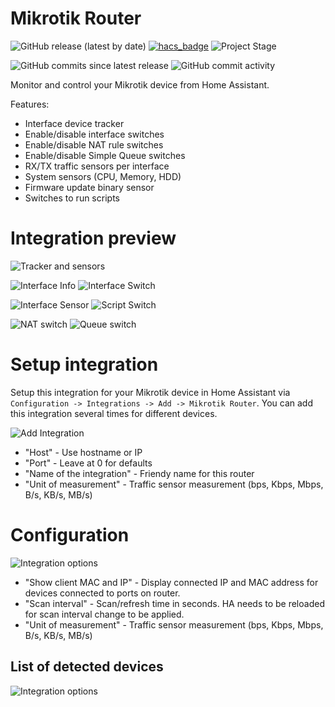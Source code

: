 # Mikrotik Router
![GitHub release (latest by date)](https://img.shields.io/github/v/release/tomaae/homeassistant-mikrotik_router?style=plastic)
[![hacs_badge](https://img.shields.io/badge/HACS-Default-orange.svg?style=plastic)](https://github.com/custom-components/hacs)
![Project Stage](https://img.shields.io/badge/project%20stage-development-yellow.svg?style=plastic)

![GitHub commits since latest release](https://img.shields.io/github/commits-since/tomaae/homeassistant-mikrotik_router/latest?style=plastic)
![GitHub commit activity](https://img.shields.io/github/commit-activity/m/tomaae/homeassistant-mikrotik_router?style=plastic)


Monitor and control your Mikrotik device from Home Assistant.

Features:
 * Interface device tracker
 * Enable/disable interface switches
 * Enable/disable NAT rule switches
 * Enable/disable Simple Queue switches
 * RX/TX traffic sensors per interface
 * System sensors (CPU, Memory, HDD)
 * Firmware update binary sensor
 * Switches to run scripts

# Integration preview
![Tracker and sensors](https://raw.githubusercontent.com/tomaae/homeassistant-mikrotik_router/master/docs/assets/images/ui/device_tracker.png)

![Interface Info](https://raw.githubusercontent.com/tomaae/homeassistant-mikrotik_router/master/docs/assets/images/ui/interface.png)
![Interface Switch](https://raw.githubusercontent.com/tomaae/homeassistant-mikrotik_router/master/docs/assets/images/ui/interface_switch.png)

![Interface Sensor](https://raw.githubusercontent.com/tomaae/homeassistant-mikrotik_router/master/docs/assets/images/ui/interface_sensor.png)
![Script Switch](https://raw.githubusercontent.com/tomaae/homeassistant-mikrotik_router/master/docs/assets/images/ui/script_switch.png)

![NAT switch](https://raw.githubusercontent.com/tomaae/homeassistant-mikrotik_router/master/docs/assets/images/ui/nat.png)
![Queue switch](https://raw.githubusercontent.com/tomaae/homeassistant-mikrotik_router/master/docs/assets/images/ui/queue_switch.png)

# Setup integration
Setup this integration for your Mikrotik device in Home Assistant via `Configuration -> Integrations -> Add -> Mikrotik Router`.
You can add this integration several times for different devices.

![Add Integration](https://raw.githubusercontent.com/tomaae/homeassistant-mikrotik_router/master/docs/assets/images/ui/setup_integration.png)
* "Host" - Use hostname or IP
* "Port" - Leave at 0 for defaults
* "Name of the integration" - Friendy name for this router
* "Unit of measurement" - Traffic sensor measurement (bps, Kbps, Mbps, B/s, KB/s, MB/s)

# Configuration
![Integration options](https://raw.githubusercontent.com/tomaae/homeassistant-mikrotik_router/master/docs/assets/images/ui/integration_options.png)
* "Show client MAC and IP" - Display connected IP and MAC address for devices connected to ports on router.
* "Scan interval" - Scan/refresh time in seconds. HA needs to be reloaded for scan interval change to be applied.
* "Unit of measurement" - Traffic sensor measurement (bps, Kbps, Mbps, B/s, KB/s, MB/s)

## List of detected devices
![Integration options](https://raw.githubusercontent.com/tomaae/homeassistant-mikrotik_router/master/docs/assets/images/ui/integration_devices.png)
